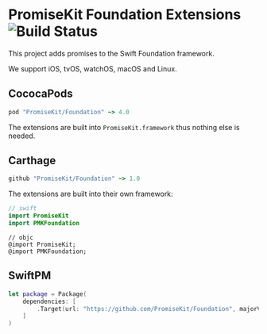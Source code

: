 # PromiseKit Foundation Extensions ![Build Status]

This project adds promises to the Swift Foundation framework.

We support iOS, tvOS, watchOS, macOS and Linux.

## CococaPods

```ruby
pod "PromiseKit/Foundation" ~> 4.0
```

The extensions are built into `PromiseKit.framework` thus nothing else is needed.

## Carthage

```ruby
github "PromiseKit/Foundation" ~> 1.0
```

The extensions are built into their own framework:

```swift
// swift
import PromiseKit
import PMKFoundation
```

```objc
// objc
@import PromiseKit;
@import PMKFoundation;
```

## SwiftPM

```swift
let package = Package(
    dependencies: [
        .Target(url: "https://github.com/PromiseKit/Foundation", majorVersion: 1)
    ]
)
```


[Build Status]: https://travis-ci.org/PromiseKit/Foundation.svg?branch=master
